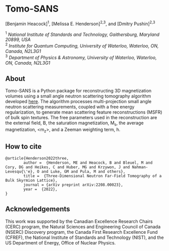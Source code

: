 # Tomo-SANS

[Benjamin Heacock]<sup>1</sup>, [Melissa E. Henderson]<sup>2,3</sup>, and [Dmitry Pushin]<sup>2,3</sup> 

<sup>1</sup> *National Institute of Standards and Technology, Gaithersburg, Maryland 20899, USA*   
<sup>2</sup> *Institute for Quantum Computing, University of Waterloo, Waterloo, ON, Canada, N2L3G1*  
<sup>3</sup> *Department of Physics & Astronomy, University of Waterloo,
  Waterloo, ON, Canada, N2L3G1*  
 



## About

Tomo-SANS is a Python package for reconstructing 3D magnetization volumes using a small angle neutron scattering tomography algorithm developed [here](https://arxiv.org/pdf/2208.00023.pdf). The algorithm processes multi-projection small angle neutron scattering measurements, coupled with a free energy regularization, to generate mean scattering feature reconstructions (MSFR) of bulk spin textures. The free parameters used in the reconstruction are the external field, B, the saturation magnetization, M<sub>s</sub>, the average magnetization, <m<sub>z</sub>>, and a Zeeman weighting term, h. 

## How to cite

	@article{Henderson2022three,
            author =  {Henderson, ME and Heacock, B and Bleuel, M and Cory, DG and Heikes, C and Huber, MG and Krzywon, J and Nahman-Levesqu{\'e}, O and Luke, GM and Pula, M and others},
            title =  {Three-Dimensional Neutron Far-Field Tomography of a Bulk Skyrmion Lattice},
            journal = {arXiv preprint arXiv:2208.00023},
            year =  {2022},
	}

 ## Acknowledgements
This work was supported by the Canadian Excellence Research Chairs (CERC) program, the Natural Sciences and Engineering Council of Canada (NSERC) Discovery program, the Canada First Research Excellence Fund (CFREF), the National Institute of Standards and Technology (NIST), and the US Department of Energy, Office of Nuclear Physics.



